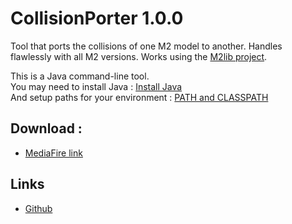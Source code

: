 # CollisionPorter 1.0.0
Tool that ports the collisions of one M2 model to another. Handles flawlessly with all M2 versions.
Works using the [M2lib project](https://github.com/Koward/m2lib-java).

This is a Java command-line tool.  
You may need to install Java : [Install Java](https://java.com/en/download/help/download_options.xml)  
And setup paths for your environment : [PATH and CLASSPATH](https://docs.oracle.com/javase/tutorial/essential/environment/paths.html)  

## Download :
* [MediaFire link](http://www.mediafire.com/download/33yyar1rlkhmaoa/CollisionPorter.jar)

## Links
* [Github](https://github.com/Koward/various-wow-tools)